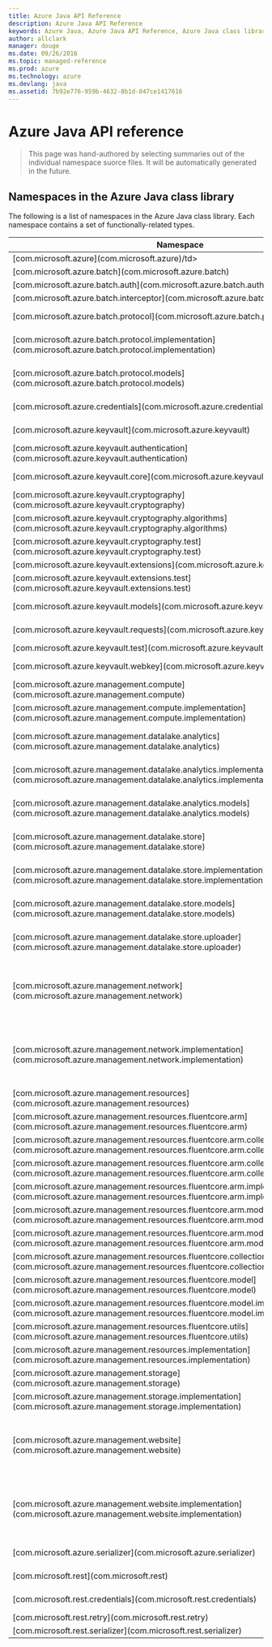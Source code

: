 ```yaml
---
title: Azure Java API Reference
description: Azure Java API Reference
keywords: Azure Java, Azure Java API Reference, Azure Java class library
author: allclark
manager: douge
ms.date: 09/26/2016
ms.topic: managed-reference
ms.prod: azure
ms.technology: azure
ms.devlang: java
ms.assetid: 7b92e776-959b-4632-8b1d-047ce1417616
---
```


# Azure Java API reference

> This page was hand-authored by selecting summaries out of the individual namespace suorce files.
> It will be automatically generated in the future.

## Namespaces in the Azure Java class library

The following is a list of namespaces in the Azure Java class library. Each namespace contains a set of functionally-related types.

<table class="table table-bordered table-striped table-condensed">
<thead>
   <tr>
      <th>Namespace</th>
      <th>Description</th>
   </tr>
</thead>
<tr>
   <td>[com.microsoft.azure](com.microsoft.azure)/td>
   <td>This package contains the `com.microsoft.azure._azure` rollup client.
   </td>
</tr>
<tr>
   <td>[com.microsoft.azure.batch](com.microsoft.azure.batch)</td>
   <td>This package contains the classes for `com.microsoft.azure.batch._batch_client`.
   </td>
</tr>
<tr>
   <td>[com.microsoft.azure.batch.auth](com.microsoft.azure.batch.auth)</td>
   <td>
   </td>
</tr>
<tr>
   <td>[com.microsoft.azure.batch.interceptor](com.microsoft.azure.batch.interceptor)</td>
   <td>
   </td>
</tr>
<tr>
   <td>[com.microsoft.azure.batch.protocol](com.microsoft.azure.batch.protocol)</td>
   <td>This package contains the classes for `com.microsoft.azure.batch.protocol._batch_service_client`.
   A client for issuing REST requests to the `com.microsoft.azure._azure` Batch service.
   </td>
</tr>
<tr>
   <td>[com.microsoft.azure.batch.protocol.implementation](com.microsoft.azure.batch.protocol.implementation)</td>
   <td>This package contains the implementation classes for `com.microsoft.azure.batch.protocol._batch_service_client`.
   A client for issuing REST requests to the `com.microsoft.azure._azure`
   </td>
</tr>
<tr>
   <td>[com.microsoft.azure.batch.protocol.models](com.microsoft.azure.batch.protocol.models)</td>
   <td>This package contains the models classes for `com.microsoft.azure.batch.protocol._batch_service_client`.
   A client for issuing REST requests to the `com.microsoft.azure._azure` Batch service.
   </td>
</tr>
<tr>
   <td>[com.microsoft.azure.credentials](com.microsoft.azure.credentials)</td>
   <td>The package provides 2 credential classes that work with AutoRest generated `com.microsoft.azure._azure` clients for authentication purposes through `com.microsoft.azure._azure`.
   </td>
</tr>
<tr>
   <td>[com.microsoft.azure.keyvault](com.microsoft.azure.keyvault)</td>
   <td>This package contains the classes for `com.microsoft.azure.keyvault._key_vault_client`. Performs cryptographic key operations and vault operations against the Key Vault service.
   </td>
</tr>
<tr>
   <td>[com.microsoft.azure.keyvault.authentication](com.microsoft.azure.keyvault.authentication)</td>
   <td>This package contains the classes for `com.microsoft.azure.keyvault._key_vault_client`. Performs cryptographic key operations and vault operations against the Key Vault service.
   </td>
</tr>
<tr>
   <td>[com.microsoft.azure.keyvault.core](com.microsoft.azure.keyvault.core)</td>
   <td>This package contains the interface for `com.microsoft.azure.keyvault.core._i_key` and `com.microsoft.azure.keyvault.core._i_key_resolver`.
   </td>
</tr>
<tr>
   <td>[com.microsoft.azure.keyvault.cryptography](com.microsoft.azure.keyvault.cryptography)</td>
   <td>
   </td>
</tr>
<tr>
   <td>[com.microsoft.azure.keyvault.cryptography.algorithms](com.microsoft.azure.keyvault.cryptography.algorithms)</td>
   <td>
   </td>
</tr>
<tr>
   <td>[com.microsoft.azure.keyvault.cryptography.test](com.microsoft.azure.keyvault.cryptography.test)</td>
   <td>
   </td>
</tr>
<tr>
   <td>[com.microsoft.azure.keyvault.extensions](com.microsoft.azure.keyvault.extensions)</td>
   <td>
   </td>
</tr>
<tr>
   <td>[com.microsoft.azure.keyvault.extensions.test](com.microsoft.azure.keyvault.extensions.test)</td>
   <td>
   </td>
</tr>
<tr>
   <td>[com.microsoft.azure.keyvault.models](com.microsoft.azure.keyvault.models)</td>
   <td>This package contains the models classes for `com.microsoft.azure.keyvault._key_vault_client`. Performs cryptographic key operations and vault operations against the Key Vault service.
   </td>
</tr>
<tr>
   <td>[com.microsoft.azure.keyvault.requests](com.microsoft.azure.keyvault.requests)</td>
   <td>This package contains the classes for `com.microsoft.azure.keyvault._key_vault_client`. Performs cryptographic key operations and vault operations against the Key Vault service.
   </td>
</tr>
<tr>
   <td>[com.microsoft.azure.keyvault.test](com.microsoft.azure.keyvault.test)</td>
   <td>
   </td>
</tr>
<tr>
   <td>[com.microsoft.azure.keyvault.webkey](com.microsoft.azure.keyvault.webkey)</td>
   <td>This package contains the classes for `com.microsoft.azure.keyvault._key_vault_client`. Performs cryptographic key operations and vault operations against the Key Vault service.
   </td>
</tr>
<tr>
   <td>[com.microsoft.azure.management.compute](com.microsoft.azure.management.compute)</td>
   <td>This package contains the classes for ComputeManagementClient. The Compute Management Client.
   </td>
</tr>
<tr>
   <td>[com.microsoft.azure.management.compute.implementation](com.microsoft.azure.management.compute.implementation)</td>
   <td>This package contains the implementation classes for ComputeManagementClient. The Compute Management Client.
   </td>
</tr>
<tr>
   <td>[com.microsoft.azure.management.datalake.analytics](com.microsoft.azure.management.datalake.analytics)</td>
   <td>This package contains the classes for `com.microsoft.azure.management.datalake.analytics._data_lake_analytics_catalog_management_client`. Creates an `com.microsoft.azure._azure` Data Lake Analytics catalog client.
   </td>
</tr>
<tr>
   <td>[com.microsoft.azure.management.datalake.analytics.implementation](com.microsoft.azure.management.datalake.analytics.implementation)</td>
   <td>This package contains the implementation classes for `com.microsoft.azure.management.datalake.analytics._data_lake_analytics_catalog_management_client`. Creates an `com.microsoft.azure._azure` Data Lake Analytics catalog client.
   </td>
</tr>
<tr>
   <td>[com.microsoft.azure.management.datalake.analytics.models](com.microsoft.azure.management.datalake.analytics.models)</td>
   <td>This package contains the models classes for `com.microsoft.azure.management.datalake.analytics._data_lake_analytics_catalog_management_client`. Creates an `com.microsoft.azure._azure` Data Lake Analytics catalog client.
   </td>
</tr>
<tr>
   <td>[com.microsoft.azure.management.datalake.store](com.microsoft.azure.management.datalake.store)</td>
   <td>This package contains the classes for `com.microsoft.azure.management.datalake.store._data_lake_store_file_system_management_client`. Creates an `com.microsoft.azure._azure` Data Lake Store filesystem client.
   </td>
</tr>
<tr>
   <td>[com.microsoft.azure.management.datalake.store.implementation](com.microsoft.azure.management.datalake.store.implementation)</td>
   <td>This package contains the implementation classes for `com.microsoft.azure.management.datalake.store._data_lake_store_file_system_management_client`. Creates an `com.microsoft.azure._azure` Data Lake Store filesystem client.
   </td>
</tr>
<tr>
   <td>[com.microsoft.azure.management.datalake.store.models](com.microsoft.azure.management.datalake.store.models)</td>
   <td>This package contains the models classes for `com.microsoft.azure.management.datalake.store._data_lake_store_file_system_management_client`. Creates an `com.microsoft.azure._azure` Data Lake Store filesystem client.
   </td>
</tr>
<tr>
   <td>[com.microsoft.azure.management.datalake.store.uploader](com.microsoft.azure.management.datalake.store.uploader)</td>
   <td>This package contains the classes for `com.microsoft.azure.management.datalake.store.uploader._data_lake_store_uploader`. The client used to efficiently and rapidly upload files into an `com.microsoft.azure._azure` Data Lake Store account.
   </td>
</tr>
<tr>
   <td>[com.microsoft.azure.management.network](com.microsoft.azure.management.network)</td>
   <td>This package contains the classes for NetworkManagementClient. The Microsoft `com.microsoft.azure._azure``com.microsoft.azure.management.network._network` management API provides a RESTful set of web services that interact with Microsoft `com.microsoft.azure._azure``com.microsoft.azure.management.network._networks` service to manage your network resrources. The API has entities that capture the relationship between an end user and the Microsoft `com.microsoft.azure._azure``com.microsoft.azure.management.network._networks` service.
   </td>
</tr>
<tr>
   <td>[com.microsoft.azure.management.network.implementation](com.microsoft.azure.management.network.implementation)</td>
   <td>This package contains the implementation classes for NetworkManagementClient. The Microsoft `com.microsoft.azure._azure``com.microsoft.azure.management.network._network` management API provides a RESTful set of web services that interact with Microsoft `com.microsoft.azure._azure``com.microsoft.azure.management.network._networks` service to manage your network resrources. The API has entities that capture the relationship between an end user and the Microsoft `com.microsoft.azure._azure``com.microsoft.azure.management.network._networks` service.
   </td>
</tr>
<tr>
   <td>[com.microsoft.azure.management.resources](com.microsoft.azure.management.resources)</td>
   <td>This package contains the classes for ResourceManagementClient.
   </td>
</tr>
<tr>
   <td>[com.microsoft.azure.management.resources.fluentcore.arm](com.microsoft.azure.management.resources.fluentcore.arm)</td>
   <td>This package contains the base class for resource collections.
   </td>
</tr>
<tr>
   <td>[com.microsoft.azure.management.resources.fluentcore.arm.collection](com.microsoft.azure.management.resources.fluentcore.arm.collection)</td>
   <td>
   </td>
</tr>
<tr>
   <td>[com.microsoft.azure.management.resources.fluentcore.arm.collection.implementation](com.microsoft.azure.management.resources.fluentcore.arm.collection.implementation)</td>
   <td>
   </td>
</tr>
<tr>
   <td>[com.microsoft.azure.management.resources.fluentcore.arm.implementation](com.microsoft.azure.management.resources.fluentcore.arm.implementation)</td>
   <td>This package contains the implementations for ARM base classes.
   </td>
</tr>
<tr>
   <td>[com.microsoft.azure.management.resources.fluentcore.arm.models](com.microsoft.azure.management.resources.fluentcore.arm.models)</td>
   <td>This package contains the base classes for resource models.
   </td>
</tr>
<tr>
   <td>[com.microsoft.azure.management.resources.fluentcore.arm.models.implementation](com.microsoft.azure.management.resources.fluentcore.arm.models.implementation)</td>
   <td>This package contains the classes for ARM fluent core models implementation.
   </td>
</tr>
<tr>
   <td>[com.microsoft.azure.management.resources.fluentcore.collection](com.microsoft.azure.management.resources.fluentcore.collection)</td>
   <td>This package contains the classes for ARM fluent core models implementation.
   </td>
</tr>
<tr>
   <td>[com.microsoft.azure.management.resources.fluentcore.model](com.microsoft.azure.management.resources.fluentcore.model)</td>
   <td>This package contains the base implementation classes for resource models, and their variants for creating and updating scenarios.
   </td>
</tr>
<tr>
   <td>[com.microsoft.azure.management.resources.fluentcore.model.implementation](com.microsoft.azure.management.resources.fluentcore.model.implementation)</td>
   <td>This package contains the base implementation classes for resource models, and their variants for creating and updating scenarios.
   </td>
</tr>
<tr>
   <td>[com.microsoft.azure.management.resources.fluentcore.utils](com.microsoft.azure.management.resources.fluentcore.utils)</td>
   <td>This package contains a few utility classes for working with `com.microsoft.azure._azure` resources.
   </td>
</tr>
<tr>
   <td>[com.microsoft.azure.management.resources.implementation](com.microsoft.azure.management.resources.implementation)</td>
   <td>This package contains the implementation classes for ResourceManagementClient.
   </td>
</tr>
<tr>
   <td>[com.microsoft.azure.management.storage](com.microsoft.azure.management.storage)</td>
   <td>This package contains the classes for StorageManagementClient. The Storage Management Client.
   </td>
</tr>
<tr>
   <td>[com.microsoft.azure.management.storage.implementation](com.microsoft.azure.management.storage.implementation)</td>
   <td>This package contains the implementation classes for StorageManagementClient. The Storage Management Client.
   </td>
</tr>
<tr>
   <td>[com.microsoft.azure.management.website](com.microsoft.azure.management.website)</td>
   <td>This package contains the classes for WebSiteManagementClient. Use these APIs to manage `com.microsoft.azure._azure` Websites resources through the `com.microsoft.azure._azure``com.microsoft.azure._resource` Manager. All task operations conform to the HTTP/1.1 protocol specification and each operation returns an x-ms-request-id header that can be used to obtain information about the request. You must make sure that requests made to these resources are secure. For more information, see <ulink url="https://msdn.microsoft.com/en-us/library/azure/dn790557.aspx">Authenticating Azure Resource Manager requests.</ulink>.
   </td>
</tr>
<tr>
   <td>[com.microsoft.azure.management.website.implementation](com.microsoft.azure.management.website.implementation)</td>
   <td>This package contains the implementation classes for WebSiteManagementClient. Use these APIs to manage `com.microsoft.azure._azure` Websites resources through the `com.microsoft.azure._azure``com.microsoft.azure._resource` Manager. All task operations conform to the HTTP/1.1 protocol specification and each operation returns an x-ms-request-id header that can be used to obtain information about the request. You must make sure that requests made to these resources are secure. For more information, see <ulink url="https://msdn.microsoft.com/en-us/library/azure/dn790557.aspx">Authenticating Azure Resource Manager requests.</ulink>.
   </td>
</tr>
<tr>
   <td>[com.microsoft.azure.serializer](com.microsoft.azure.serializer)</td>
   <td>The package contains classes that handle serialization and deserialization for the REST call payloads in `com.microsoft.azure._azure`.
   </td>
</tr>
<tr>
   <td>[com.microsoft.rest](com.microsoft.rest)</td>
   <td>The package contains the runtime classes required for AutoRest generated clients to compile and function. To learn more about AutoRest generator, see <ulink url="https://github.com/azure/autorest">https://github.com/azure/autorest</ulink>.
   </td>
</tr>
<tr>
   <td>[com.microsoft.rest.credentials](com.microsoft.rest.credentials)</td>
   <td>The package provides 2 basic credential classes that work with AutoRest generated clients for authentication purposes.
   </td>
</tr>
<tr>
   <td>[com.microsoft.rest.retry](com.microsoft.rest.retry)</td>
   <td>The package contains classes that define the retry behaviors when an error occurs during a REST call.
   </td>
</tr>
<tr>
   <td>[com.microsoft.rest.serializer](com.microsoft.rest.serializer)</td>
   <td>The package contains classes that handle serialization and deserialization for the REST call payloads.
   </td>
</tr>
</table>